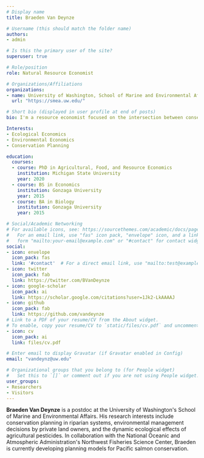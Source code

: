 ```yaml
---
# Display name
title: Braeden Van Deynze

# Username (this should match the folder name)
authors:
- admin

# Is this the primary user of the site?
superuser: true

# Role/position
role: Natural Resource Economist

# Organizations/Affiliations
organizations:
- name: University of Washington, School of Marine and Environmental Affairs
  url: "https://smea.uw.edu/"

# Short bio (displayed in user profile at end of posts)
bio: I'm a resource economist focused on the intersection between conservation biology and human behavior.

Interests:
- Ecological Economics
- Environmental Economics
- Conservation Planning

education:
  courses:
  - course: PhD in Agricultural, Food, and Resource Economics
    institution: Michigan State University
    year: 2020
  - course: BS in Economics
    institution: Gonzaga University
    year: 2015
  - course: BA in Biology
    institution: Gonzaga University
    year: 2015

# Social/Academic Networking
# For available icons, see: https://sourcethemes.com/academic/docs/page-builder/#icons
#   For an email link, use "fas" icon pack, "envelope" icon, and a link in the
#   form "mailto:your-email@example.com" or "#contact" for contact widget.
social:
- icon: envelope
  icon_pack: fas
  link: '#contact'  # For a direct email link, use "mailto:test@example.org".
- icon: twitter
  icon_pack: fab
  link: https://twitter.com/BVanDeynze
- icon: google-scholar
  icon_pack: ai
  link: https://scholar.google.com/citations?user=1Jk2-LkAAAAJ
- icon: github
  icon_pack: fab
  link: https://github.com/vandeynze
# Link to a PDF of your resume/CV from the About widget.
# To enable, copy your resume/CV to `static/files/cv.pdf` and uncomment the lines below.
- icon: cv
  icon_pack: ai
  link: files/cv.pdf

# Enter email to display Gravatar (if Gravatar enabled in Config)
email: "vandeynz@uw.edu"

# Organizational groups that you belong to (for People widget)
#   Set this to `[]` or comment out if you are not using People widget.
user_groups:
- Researchers
- Visitors
---
```




**Braeden Van Deynze** is a postdoc at the University of Washington's School of Marine and Environmental Affairs. His research interests include conservation planning in riparian systems, environmental management decisions by private land owners, and the dynamic ecological effects of agricultural pesticides. In collaboration with the National Oceanic and Atmospheric Administration's Northwest Fisheries Science Center, Braeden is currently developing planning models for Pacific salmon conservation.

